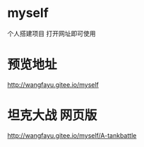 # myself
个人搭建项目
打开网址即可使用
# 预览地址
http://wangfayu.gitee.io/myself
# 坦克大战 网页版
http://wangfayu.gitee.io/myself/A-tankbattle
